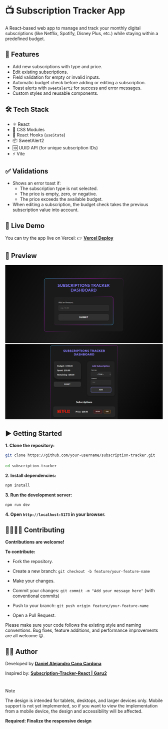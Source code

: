 # 📺 Subscription Tracker App

A React-based web app to manage and track your monthly digital subscriptions (like Netflix, Spotify, Disney Plus, etc.) while staying within a predefined budget.

## 🚀 Features

- Add new subscriptions with type and price.
- Edit existing subscriptions.
- Field validation for empty or invalid inputs.
- Automatic budget check before adding or editing a subscription.
- Toast alerts with `sweetalert2` for success and error messages.
- Custom styles and reusable components.

## 🛠️ Tech Stack

- ⚛️ React
- 🎨 CSS Modules
- 🧠 React Hooks (`useState`)
- 📦 SweetAlert2
- 🆔 UUID API (for unique subscription IDs)
- ⚡ Vite

## ✅ Validations

- Shows an error toast if:
  - The subscription type is not selected.
  - The price is empty, zero, or negative.
  - The price exceeds the available budget.
- When editing a subscription, the budget check takes the previous subscription value into account.

## 🔗 Live Demo

You can try the app live on Vercel:
👉 **[Vercel Deploy](https://subscriptions-tracker-dashboard-react.vercel.app/)**

## 📸 Preview

![Preview](public/screenshots/desktop-preview.webp)
![Preview](public/screenshots/main-control.webp)

## ▶️ Getting Started

**1. Clone the repository:**

```bash
git clone https://github.com/your-username/subscription-tracker.git

cd subscription-tracker
```

**2. Install dependencies:**

```bash
npm install
```

**3. Run the development server:**

```bash
npm run dev
```

**4. Open `http://localhost:5173` in your browser.**

## 🫱🏾‍🫲🏼 Contributing

**Contributions are welcome!**

**To contribute:**

 - Fork the repository.

- Create a new branch: `git checkout -b feature/your-feature-name`

- Make your changes.

- Commit your changes: `git commit -m "Add your message here"` (with conventional commits)

- Push to your branch: `git push origin feature/your-feature-name`

- Open a Pull Request.

Please make sure your code follows the existing style and naming conventions.
Bug fixes, feature additions, and performance improvements are all welcome 😊.

## 🧑‍💻 Author
Developed by **[Daniel Alejandro Cano Cardona](https://github.com/Dacardonac)**

Inspired by: **[Subscription-Tracker-React | Garu2](https://github.com/garu2/Subscription-Tracker-React)**
#

> [!Note]
> The design is intended for tablets, desktops, and larger devices only. Mobile support is not yet implemented, so if you want to view the implementation from a mobile device, the design and accessibility will be affected.
>
**Required: Finalize the responsive design**